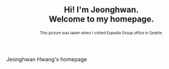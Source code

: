 <header>
  <h2 class="alt">Hi! I'm <strong>Jeonghwan</strong>. <br /> Welcome to my homepage.</h2>
  <p style="font-size: x-small;">This picture was taken when I visited Expedia Group office in Seattle.</p>
</header>

Jeonghwan Hwang's homepage